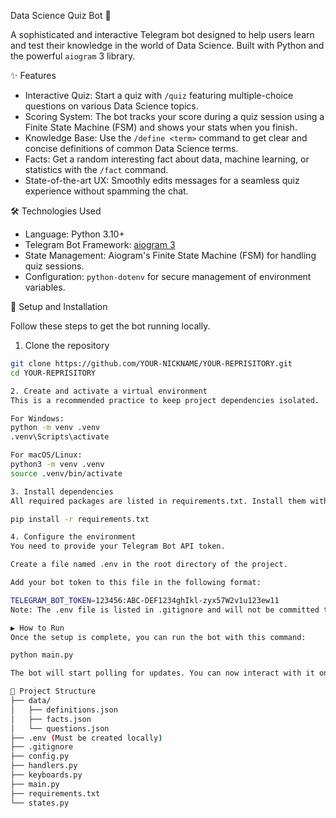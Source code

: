 Data Science Quiz Bot 🤖

A sophisticated and interactive Telegram bot designed to help users learn and test their knowledge in the world of Data Science. Built with Python and the powerful `aiogram` 3 library.

✨ Features

- Interactive Quiz: Start a quiz with `/quiz` featuring multiple-choice questions on various Data Science topics.
- Scoring System: The bot tracks your score during a quiz session using a Finite State Machine (FSM) and shows your stats when you finish.
- Knowledge Base: Use the `/define <term>` command to get clear and concise definitions of common Data Science terms.
- Facts: Get a random interesting fact about data, machine learning, or statistics with the `/fact` command.
- State-of-the-art UX: Smoothly edits messages for a seamless quiz experience without spamming the chat.

🛠️ Technologies Used

- Language: Python 3.10+
- Telegram Bot Framework: [aiogram 3](https://github.com/aiogram/aiogram)
- State Management: Aiogram's Finite State Machine (FSM) for handling quiz sessions.
- Configuration: `python-dotenv` for secure management of environment variables.

🚀 Setup and Installation

Follow these steps to get the bot running locally.

1. Clone the repository

```bash
git clone https://github.com/YOUR-NICKNAME/YOUR-REPRISITORY.git
cd YOUR-REPRISITORY

2. Create and activate a virtual environment
This is a recommended practice to keep project dependencies isolated.

For Windows:
python -m venv .venv
.venv\Scripts\activate

For macOS/Linux:
python3 -m venv .venv
source .venv/bin/activate

3. Install dependencies
All required packages are listed in requirements.txt. Install them with a single command:

pip install -r requirements.txt

4. Configure the environment
You need to provide your Telegram Bot API token.

Create a file named .env in the root directory of the project.

Add your bot token to this file in the following format:

TELEGRAM_BOT_TOKEN=123456:ABC-DEF1234ghIkl-zyx57W2v1u123ew11
Note: The .env file is listed in .gitignore and will not be committed to the repository for security reasons.

▶️ How to Run
Once the setup is complete, you can run the bot with this command:

python main.py

The bot will start polling for updates. You can now interact with it on Telegram!

📂 Project Structure
├── data/
│   ├── definitions.json
│   ├── facts.json
│   └── questions.json
├── .env (Must be created locally)
├── .gitignore
├── config.py
├── handlers.py
├── keyboards.py
├── main.py
├── requirements.txt
└── states.py
